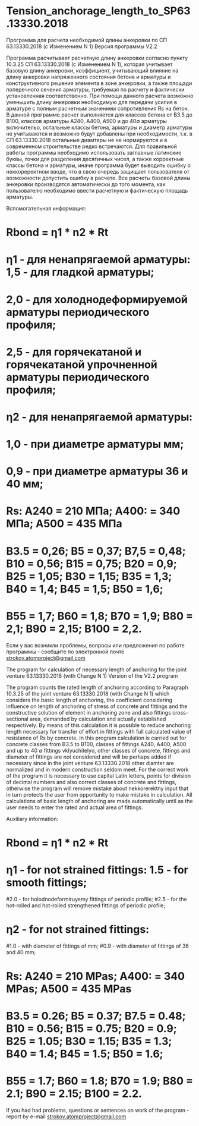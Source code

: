 # Tension_anchorage_length_to_SP63.13330.2018
Программа для расчета необходимой длины анкеровки по СП 63.13330.2018 (с Изменением N 1) 
Версия программы V2.2

Программа расчитывает расчетную длину анкеровки согласно пункту 10.3.25 СП 63.13330.2018 (с Изменением N 1), которая учитывает базовую длину анкеровки, коэффициент, учитывающий влияние на длину анкеровки напряженного состояния бетона и арматуры и конструктивного решения элемента в зоне анкеровки, а также площади поперечного сечения арматуры, требуемая по расчету и фактически установленная соответственно.
При помощи данного расчета возможно уменьшить длину анкеровки необходимую для передачи усилия в арматуре с полным расчетным значением сопротивления Rs на бетон.
В данной программе расчет выполняется для классов бетона от B3.5 до B100, классов арматуры A240, A400, A500 и до 40∅ арматуры включительо, остальные классы бетона, арматуры и диаметр арматуры не учитываются и возможно будут добавлены при необходимости, т.к. в СП 63.13330.2018 остальные диамтеры не не нормируются и в современном строительстве редко встречаются.
Для правильной работы программы необходимо использовать заглавные латинские буквы, точки для разделения десятичных чисел, а также корректные классы бетона и арматуры, иначе программа будет выводить ошибку о неккореректном вводе, что в свою очередь защищает пользователя от возможности допустить ошибку в расчете. Все расчеты базовой длины анкеровки производятся автоматически до того момента, как пользователю необходимо ввести расчетную и фактическую площадь арматуры.

Вспомогательная информация:
# Rbond = η1 * n2 * Rt
# η1 - для ненапрягаемой арматуры: 1,5 - для гладкой арматуры;
# 2,0 - для холоднодеформируемой арматуры периодического профиля;
# 2,5 - для горячекатаной и горячекатаной упрочненной арматуры периодического профиля;
# η2 - для ненапрягаемой арматуры:
# 1,0 - при диаметре арматуры мм;
# 0,9 - при диаметре арматуры 36 и 40 мм;

# Rs: A240 = 210 МПа; A400: = 340 МПа; A500 = 435 МПа
# B3.5 = 0,26; B5 = 0,37; В7,5 = 0,48; В10 = 0,56; В15 = 0,75; В20 = 0,9; В25 = 1,05; В30 = 1,15; В35 = 1,3; В40 = 1,4; В45 = 1,5; В50 = 1,6;
# В55 = 1,7; В60 = 1,8; В70	= 1,9; В80 = 2,1; В90 = 2,15; В100 = 2,2.

Если у вас возникли проблемы, вопросы или предложения по работе программы - сообщите по электронной почте strokov.atomproject@gmail.com

The program for calculation of necessary length of anchoring for the joint venture 63.13330.2018 (with Change N 1) 
Version of the V2.2 program

The program counts the rated length of anchoring according to Paragraph 10.3.25 of the joint venture 63.13330.2018 (with Change N 1) which considers the basic length of anchoring, the coefficient considering influence on length of anchoring of stress of concrete and fittings and the constructive solution of element in anchoring zone and also fittings cross-sectional area, demanded by calculation and actually established respectively.
By means of this calculation it is possible to reduce anchoring length necessary for transfer of effort in fittings with full calculated value of resistance of Rs by concrete.
In this program calculation is carried out for concrete classes from B3.5 to B100, classes of fittings A240, A400, A500 and up to 40 ∅ fittings vklyuchitelyo, other classes of concrete, fittings and diameter of fittings are not considered and will be perhaps added if necessary since in the joint venture 63.13330.2018 other diamter are normalized and in modern construction seldom meet.
For the correct work of the program it is necessary to use capital Latin letters, points for division of decimal numbers and also correct classes of concrete and fittings, otherwise the program will remove mistake about nekkorerektny input that in turn protects the user from opportunity to make mistake in calculation. All calculations of basic length of anchoring are made automatically until as the user needs to enter the rated and actual area of fittings.

Auxiliary information:
# Rbond = η1 * n2 * Rt
# η1 - for not strained fittings: 1.5 - for smooth fittings;
#2.0 - for holodnodeformiruyemy fittings of periodic profile;
#2.5 - for the hot-rolled and hot-rolled strengthened fittings of periodic profile;
# η2 - for not strained fittings:
#1.0 - with diameter of fittings of mm;
#0.9 - with diameter of fittings of 36 and 40 mm;

# Rs: A240 = 210 MPas; A400: = 340 MPas; A500 = 435 MPas
# B3.5 = 0.26; B5 = 0.37; B7.5 = 0.48; B10 = 0.56; B15 = 0.75; B20 = 0.9; B25 = 1.05; B30 = 1.15; B35 = 1.3; B40 = 1.4; B45 = 1.5; B50 = 1.6;
# B55 = 1.7; B60 = 1.8; B70 = 1.9; B80 = 2.1; B90 = 2.15; B100 = 2.2.

If you had had problems, questions or sentences on work of the program - report by e-mail strokov.atomproject@gmail.com
